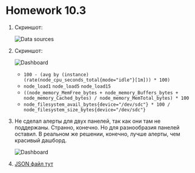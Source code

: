 # Homework 10.3

1. Скриншот:

   ![Data sources](https://i.imgur.com/uYgmXt5.png)

2. Скриншот:

   ![Dashboard](https://i.imgur.com/5d5TGXQ.png)

   - `100 - (avg by (instance) (rate(node_cpu_seconds_total{mode="idle"}[1m])) * 100)`
   - `node_load1` `node_load5` `node_load15`
   - `((node_memory_MemFree_bytes + node_memory_Buffers_bytes + node_memory_Cached_bytes) / node_memory_MemTotal_bytes) * 100`
   - `node_filesystem_avail_bytes{device="/dev/sdc"} * 100 / node_filesystem_size_bytes{device="/dev/sdc"}`

3. Не сделал алерты для двух панелей, так как они там не поддержаны. Странно, конечно. Но для разнообразия панелей оставил. В реальном же решении, конечно, лучше алерты, чем красивый дашборд.

   ![Dashboard](https://i.imgur.com/zXM1hpP.png)

4. [JSON файл тут](dashboard.json)
